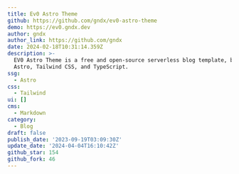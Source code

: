 ```yaml
---
title: Ev0 Astro Theme
github: https://github.com/gndx/ev0-astro-theme
demo: https://ev0.gndx.dev
author: gndx
author_link: https://github.com/gndx
date: 2024-02-18T10:31:14.359Z
description: >-
  EV0 Astro Theme is a free and open-source serverless blog template, built with
  Astro, Tailwind CSS, and TypeScript.
ssg:
  - Astro
css:
  - Tailwind
ui: []
cms:
  - Markdown
category:
  - Blog
draft: false
publish_date: '2023-09-19T03:09:30Z'
update_date: '2024-04-04T16:10:42Z'
github_star: 154
github_fork: 46
---
```

